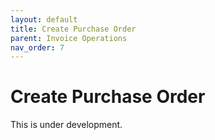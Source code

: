 ```yaml
---
layout: default
title: Create Purchase Order
parent: Invoice Operations
nav_order: 7
---
```


# Create Purchase Order

This is under development.